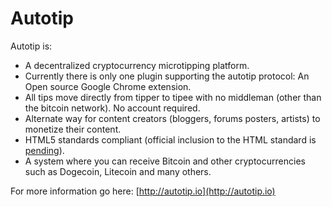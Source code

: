 # Autotip

Autotip is:

* A decentralized cryptocurrency microtipping platform.
* Currently there is only one plugin supporting the autotip protocol: An Open source Google Chrome extension.
* All tips move directly from tipper to tipee with no middleman (other than the bitcoin network). No account required.
* Alternate way for content creators (bloggers, forums posters, artists) to monetize their content.
* HTML5 standards compliant (official inclusion to the HTML standard is [pending](https://github.com/priestc/Autotip/issues/1)).
* A system where you can receive Bitcoin and other cryptocurrencies such as Dogecoin, Litecoin and many others.

For more information go here: [http://autotip.io](http://autotip.io)
